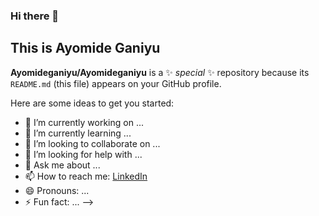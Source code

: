 ### Hi there 👋

## This is Ayomide Ganiyu
**Ayomideganiyu/Ayomideganiyu** is a ✨ _special_ ✨ repository because its `README.md` (this file) appears on your GitHub profile.

Here are some ideas to get you started:

- 🔭 I’m currently working on ...
- 🌱 I’m currently learning ...
- 👯 I’m looking to collaborate on ...
- 🤔 I’m looking for help with ...
- 💬 Ask me about ...
- 📫 How to reach me: [LinkedIn](www.linkedin.com/in/ayomide-ganiyu-86bb20318)
- 😄 Pronouns: ...
- ⚡ Fun fact: ...
-->
  
